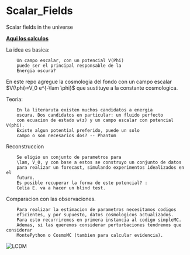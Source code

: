 # Scalar_Fields
Scalar fields in the universe

[**Aqui los calculos**](https://nbviewer.jupyter.org/github/ja-vazquez/Scalar_Fields/blob/master/Cosmo_rhos.ipynb)


 

La idea es basica:
		
		Un campo escalar, con un potencial V(Phi)
		puede ser el principal responsable de la
		Energia oscura?
		
En este repo agregue la cosmologia del fondo
con un campo escalar $V(\phi)=V_0 e^{-\lam \phi}$
que sustituye a la constante cosmologica.
		
Teoria: 
		
		En la literaruta existen muchos candidatos a energia 
		oscura. Dos candidatos en particular: un fluido perfecto 
		con ecuacion de estado w(z) y un campo escalar con potencial V(phi). 
		Existe algun potential preferido, puede un solo
		campo o son necesarios dos? -- Phantom
		
		
Reconstruccion 

		Se eligio un conjunto de parametros para 
		\lam, V_0, y con base a estos se construyo un conjunto de datos
		para realizar un forecast, simulando experimentos idealizados en el 
		futuro.
		Es posible recuperar la forma de este potencial? :
		Celia E. va a hacer un blind test.
		
Comparacion con las observaciones.

		Para realizar la estimacion de parametros necesitamos codigos
		eficientes, y por supuesto, datos cosmologicos actualizados.
		Para esto recurriremos en primera instancia al codigo simpleMC.
		Ademas, si las queremos considerar perturbaciones tendremos que considerar
		MontePython o CosmoMC (tambien para calcular evidencia).
		 

![LCDM](https://github.com/ja-vazquez/Scalar_Fields/blob/master/Omegas_LCDM.jpg)